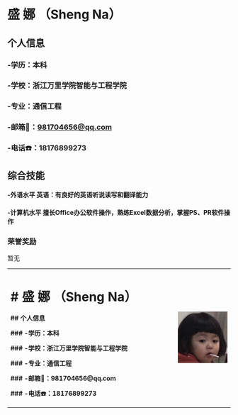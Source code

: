 #  盛   娜 （Sheng Na）

## 个人信息
### -学历：本科
### -学校：浙江万里学院智能与工程学院
### -专业：通信工程
### -邮箱📧：981704656@qq.com
### -电话☎️：18176899273


## 综合技能
#### -外语水平	 英语：有良好的英语听说读写和翻译能力
#### -计算机水平	擅长Office办公软件操作，熟练Excel数据分析，掌握PS、PR软件操作


### 荣誉奖励
暂无
<table border="0">
  <tr>
    <td width="75%">
      <h1>#  盛   娜 （Sheng Na）</h1>
       <p><b>## 个人信息</b></p>
      <p><b>### -学历：本科</b></p>
      <p><b>### -学校：浙江万里学院智能与工程学院</b></p>
      <p><b>### -专业：通信工程</b></p>
      <p><b>### -邮箱📧：981704656@qq.com</b></p>
      <p><b>### -电话☎️：18176899273</b></p>
    </td>
    <td width="25%">
      <img src="/79F417B9-05E5-4E51-B576-6D7C14D3BF3A.jpeg" width="100%">      
    </td>
  </tr>
</table>

